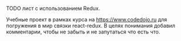TODO лист с использованием Redux.

Учебные проект в рамках курса на https://www.codedojo.ru для погружения в мир связки react-redux.
В целях понимания добавил комментарии, чтобы не забыть и не запутаться что есть что.
